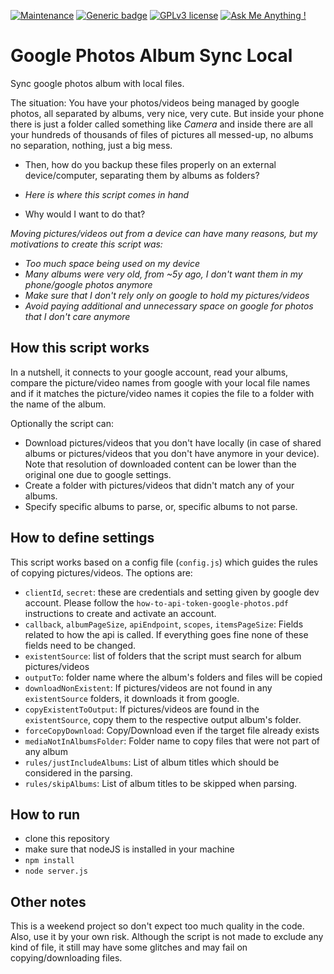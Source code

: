 [![Maintenance](https://img.shields.io/badge/Maintained%3F-no-red.svg)](https://bitbucket.org/lbesson/ansi-colors)
[![Generic badge](https://img.shields.io/badge/Status-Alpha-red.svg)](https://shields.io/)
[![GPLv3 license](https://img.shields.io/badge/License-Apache-purple.svg)](http://perso.crans.org/besson/LICENSE.html)
[![Ask Me Anything !](https://img.shields.io/badge/Ask%20me-anything-1abc9c.svg)](https://GitHub.com/Naereen/ama)

# Google Photos Album Sync Local
Sync google photos album with local files.

The situation: You have your photos/videos being managed by google photos, all separated by albums, very nice, very cute. But inside your phone there is just a folder called something like *Camera* and inside there are all your hundreds of thousands of files of pictures all messed-up, no albums no separation, nothing, just a big mess.

- Then, how do you backup these files properly on an external device/computer, separating them by albums as folders?
- *Here is where this script comes in hand*

- Why would I want to do that?

*Moving pictures/videos out from a device can have many reasons, but my motivations to create this script was:*
- *Too much space being used on my device*
- *Many albums were very old, from ~5y ago, I don't want them in my phone/google photos anymore*
- *Make sure that I don't rely only on google to hold my pictures/videos*
- *Avoid paying additional and unnecessary space on google for photos that I don't care anymore*

## How this script works
In a nutshell, it connects to your google account, read your albums, compare the picture/video names from google with your local file names and if it matches the picture/video names it copies the file to a folder with the name of the album.

Optionally the script can:
- Download pictures/videos that you don't have locally (in case of shared albums or pictures/videos that you don't have anymore in your device). Note that resolution of downloaded content can be lower than the original one due to google settings.
- Create a folder with pictures/videos that didn't match any of your albums.
- Specify specific albums to parse, or, specific albums to not parse.

## How to define settings
This script works based on a config file (`config.js`) which guides the rules of copying pictures/videos.
The options are:
- `clientId`, `secret`: these are credentials and setting given by google dev account. Please follow the `how-to-api-token-google-photos.pdf` instructions to create and activate an account.
- `callback`, `albumPageSize`, `apiEndpoint`, `scopes`, `itemsPageSize`: Fields related to how the api is called. If everything goes fine none of these fields need to be changed.
- `existentSource`: list of folders that the script must search for album pictures/videos
- `outputTo`: folder name where the album's folders and files will be copied
- `downloadNonExistent`: If pictures/videos are not found in any `existentSource` folders, it downloads it from google.
- `copyExistentToOutput`: If pictures/videos are found in the `existentSource`, copy them to the respective output album's folder.
- `forceCopyDownload`: Copy/Download even if the target file already exists
- `mediaNotInAlbumsFolder`: Folder name to copy files that were not part of any album
- `rules/justIncludeAlbums`: List of album titles which should be considered in the parsing.
- `rules/skipAlbums`: List of album titles to be skipped when parsing.

## How to run
- clone this repository
- make sure that nodeJS is installed in your machine
- `npm install`
- `node server.js`

## Other notes
This is a weekend project so don't expect too much quality in the code.
Also, use it by your own risk. Although the script is not made to exclude any kind of file, it still may have some glitches and may fail on copying/downloading files.
